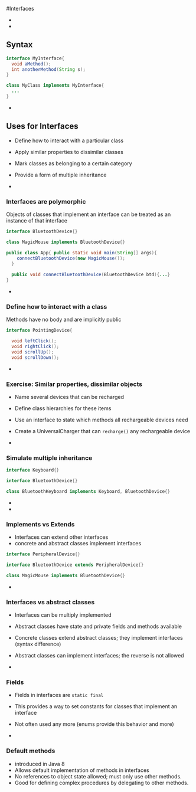 #Interfaces



-
-
## Syntax

```Java
interface MyInterface{
  void aMethod();
  int anotherMethod(String s);
}

class MyClass implements MyInterface{
  ...
}
```


-
## Uses for Interfaces

- Define how to interact with a particular class
- Apply similar properties to dissimilar classes
- Mark classes as belonging to a certain category
- Provide a form of multiple inheritance


-
### Interfaces are polymorphic

Objects of classes that implement an interface can be treated as an instance of that interface

```Java
interface BluetoothDevice{}

class MagicMouse implements BluetoothDevice{}

public class App{ public static void main(String[] args){
    connectBluetoothDevice(new MagicMouse());
  }
  
  public void connectBluetoothDevice(BluetoothDevice btd){...}
}
```

-
### Define how to interact with a class

Methods have no body and are implicitly public

```Java
interface PointingDevice{

  void leftClick();
  void rightClick();
  void scrollUp();
  void scrollDown();

```

-
### Exercise: Similar properties, dissimilar objects

- Name several devices that can be recharged
- Define class hierarchies for these items
- Use an interface to state which methods all rechargeable devices need
- Create a UniversalCharger that can `recharge()` any rechargeable device


-
### Simulate multiple inheritance

```Java
interface Keyboard{}

interface BluetoothDevice{}

class BluetoothKeyboard implements Keyboard, BluetoothDevice{}
```


-
-
### Implements vs Extends

- Interfaces can extend other interfaces
- concrete and abstract classes implement interfaces

```Java
interface PeripheralDevice{}

interface BluetoothDevice extends PeripheralDevice{}

class MagicMouse implements BluetoothDevice{}
```

-
### Interfaces vs abstract classes

- Interfaces can be multiply implemented
- Abstract classes have state and private fields and methods available
- Concrete classes extend abstract classes; they implement interfaces (syntax difference)
- Abstract classes can implement interfaces; the reverse is not allowed

-
### Fields

- Fields in interfaces are `static final`
- This provides a way to set constants for classes that implement an interface
- Not often used any more (enums provide this behavior and more)

-
### Default methods

- introduced in Java 8
- Allows default implementation of methods in interfaces
- No references to object state allowed; must only use other methods.
- Good for defining complex procedures by delegating to other methods.
